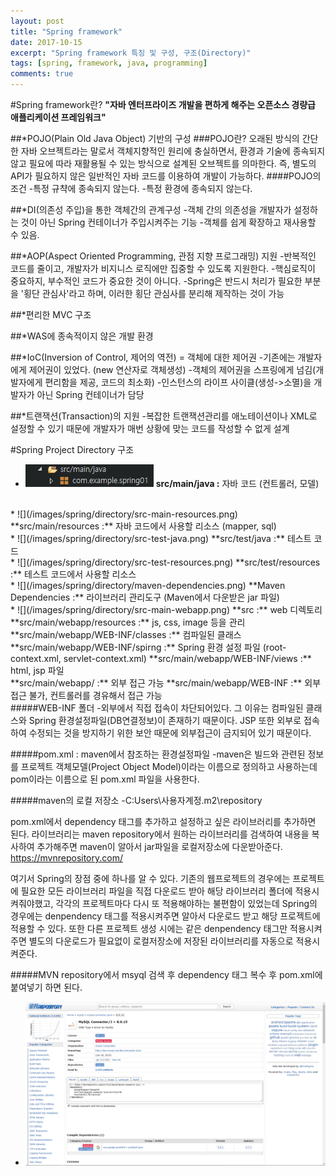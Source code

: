 ```yaml
---
layout: post
title: "Spring framework"
date: 2017-10-15
excerpt: "Spring framework 특징 및 구성, 구조(Directory)"
tags: [spring, framework, java, programming]
comments: true
---
```


#Spring framework란?
**"자바 엔터프라이즈 개발을 편하게 해주는 오픈소스 경량급 애플리케이션 프레임워크"**

##*POJO(Plain Old Java Object) 기반의 구성
###POJO란?
오래된 방식의 간단한 자바 오브젝트라는 말로서 객체지향적인 원리에 충실하면서, 환경과 기술에 종속되지 않고 필요에 따라 재활용될 수 있는 방식으로 설계된 오브젝트를 의마한다. 즉, 별도의 API가 필요하지 않은 일반적인 자바 코드를 이용하여 개발이 가능하다.
####POJO의 조건
-특정 규챡에 종속되지 않는다.
-특정 환경에 종속되지 않는다.

##*DI(의존성 주입)을 통한 객체간의 관계구성
-객체 간의 의존성을 개발자가 설정하는 것이 아닌 Spring 컨테이너가 주입시켜주는 기능 -객체를 쉽게 확장하고 재사용할 수 있음.

##*AOP(Aspect Oriented Programming, 관점 지향 프로그래밍) 지원
-반복적인 코드를 줄이고, 개발자가 비지니스 로직에만 집중할 수 있도록 지원한다.
-핵심로직이 중요하지, 부수적인 코드가 중요한 것이 아니다.
-Spring은 반드시 처리가 필요한 부분을 '횡단 관심사'라고 하며, 이러한 횡단 관심사를 분리해 제작하는 것이 가능

##*편리한 MVC 구조

##*WAS에 종속적이지 않은 개발 환경

##*IoC(Inversion of Control, 제어의 역전) = 객체에 대한 제어권
-기존에는 개발자에게 제어권이 있었다. (new 연산자로 객체생성)
-객체의 제어권을 스프링에게 넘김(개발자에게 편리함을 제공, 코드의 최소화)
-인스턴스의 라이프 사이클(생성->소멸)을 개발자가 아닌 Spring 컨테이너가 담당

##*트랜잭션(Transaction)의 지원
-복잡한 트랜잭션관리를 애노테이션이나 XML로 설정할 수 있기 때문에 개발자가 매번 상황에 맞는 코드를 작성할 수 없게 설계


#Spring Project Directory 구조

* ![](/images/spring/directory/src-main-java.png)
**src/main/java :** 자바 코드 (컨트롤러, 모델)
<br/>
* ![](/images/spring/directory/src-main-resources.png)
**src/main/resources :** 자바 코드에서 사용할 리소스 (mapper, sql)
<br/>
* ![](/images/spring/directory/src-test-java.png)
**src/test/java :** 테스트 코드
<br/>
* ![](/images/spring/directory/src-test-resources.png)
**src/test/resources :** 테스트 코드에서 사용할 리소스
<br/>
* ![](/images/spring/directory/maven-dependencies.png)
**Maven Dependencies :** 라이브러리 관리도구 (Maven에서 다운받은 jar 파일)
<br/>
* ![](/images/spring/directory/src-main-webapp.png)
**src :** web 디렉토리
**src/main/webapp/resources :** js, css, image 등을 관리
**src/main/webapp/WEB-INF/classes :** 컴파일된 클래스
**src/main/webapp/WEB-INF/spirng :** Spring 환경 설정 파일 (root-context.xml, servlet-context.xml)
**src/main/webapp/WEB-INF/views :** html, jsp 파일<br/>
**src/main/webapp/ :** 외부 접근 가능
**src/main/webapp/WEB-INF :** 외부 접근 불가, 컨트롤러를 경유해서 접근 가능
<br/>
#####WEB-INF 폴더
-외부에서 직접 접속이 차단되어있다. 그 이유는 컴파일된 클래스와 Spring 환경설정파일(DB연결정보)이 존재하기 때문이다. JSP 또한 외부로 접속하여 수정되는 것을 방지하기 위한 보안 때문에 외부접근이 금지되어 있기 때문이다.

#####pom.xml : maven에서 참조하는 환경설정파일
-maven은 빌드와 관련된 정보를 프로젝트 객체모델(Project Object Model)이라는 이름으로 정의하고 사용하는데 pom이라는 이름으로 된 pom.xml 파일을 사용한다.

#####maven의 로컬 저장소
-C:Users\사용자계정\.m2\repository

pom.xml에서 dependency 태그를 추가하고 설정하고 싶은 라이브러리를 추가하면 된다.
라이브러리는 maven repository에서 원하는 라이브러리를 검색하여 내용을 복사하여 추가해주면 maven이 알아서 jar파일을 로컬저장소에 다운받아준다.
https://mvnrepository.com/

여기서 Spring의 장점 중에 하나를 알 수 있다.
기존의 웹프로젝트의 경우에는 프로젝트에 필요한 모든 라이브러리 파일을 직접 다운로드 받아 해당 라이브러리 폴더에 적용시켜줘야했고, 각각의 프로젝트마다 다시 또 적용해야하는 불편함이 있었는데 Spring의 경우에는 denpendency 태그를 적용시켜주면 알아서 다운로드 받고 해당 프로젝트에 적용할 수 있다. 또한 다른 프로젝트 생성 시에는 같은 denpendency 태그만 적용시켜주면 별도의 다운로드가 필요없이 로컬저장소에 저장된 라이브러리를 자동으로 적용시켜준다.

#####MVN repository에서 msyql 검색 후 dependency 태그 복수 후 pom.xml에 붙여넣기 하면 된다.
* ![](/images/spring/maven/mvn-repository.png)
